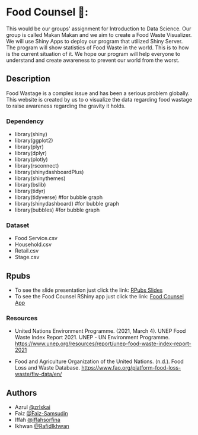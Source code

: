 
# Food Counsel 🥫:

This would be our groups' assignment for Introduction to Data Science. Our group is called Makan Makan and we aim to create a Food Waste Visualizer. We will use Shiny Apps to deploy our program that utilized Shiny Server. The program will show statistics of Food Waste in the world. This is to how is the current situation of it. We hope our program will help everyone to understand and create awareness to prevent our world from the worst. 

## Description

Food Wastage is a complex issue and has been a serious problem globally. This website is created by us to o visualize the data regarding food wastage to raise awareness regarding the gravity it holds.

### Dependency
* library(shiny)
* library(ggplot2)
* library(plyr)
* library(dplyr)
* library(plotly)
* library(rsconnect)
* library(shinydashboardPlus)
* library(shinythemes)
* library(bslib)
* library(tidyr)
* library(tidyverse) #for bubble graph
* library(shinydashboard) #for bubble graph
* library(bubbles) #for bubble graph

### Dataset

* Food Service.csv
* Household.csv
* Retail.csv
* Stage.csv

## Rpubs
- To see the slide presentation just click the link:
[RPubs Slides](https://rpubs.com/RafidIkhwan/FC)
- To see the Food Counsel RShiny app just click the link:
[Food Counsel App](https://azrulhaikal.shinyapps.io/Food_Counsel/)

### Resources
 - United Nations Environment Programme. (2021, March 4). UNEP Food Waste Index Report 2021. UNEP - UN Environment Programme. https://www.unep.org/resources/report/unep-food-waste-index-report-2021

- Food and Agriculture Organization of the United Nations. (n.d.). Food Loss and Waste Database. https://www.fao.org/platform-food-loss-waste/flw-data/en/


## Authors

- Azrul [@zrlxkai](https://github.com/zrlxkai)
- Faiz [@Faiz-Samsudin](https://github.com/Faiz-Samsudin)
- Iffah [@iffahsorfina](https://github.com/iffahsorfina)
- Ikhwan [@RafidIkhwan](https://github.com/RafidIkhwan)
